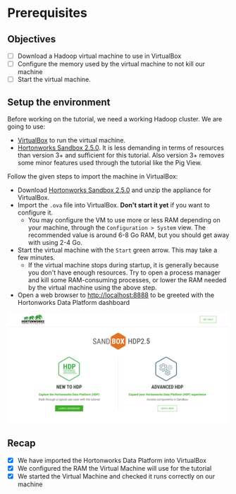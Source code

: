 # Prerequisites

## Objectives

- [ ] Download a Hadoop virtual machine to use in VirtualBox
- [ ] Configure the memory used by the virtual machine to not kill our machine
- [ ] Start the virtual machine.

## Setup the environment 

Before working on the tutorial, we need a working Hadoop cluster. We are going to use:

- [VirtualBox](https://www.virtualbox.org/) to run the virtual machine.
- [Hortonworks Sandbox 2.5.0](https://www.cloudera.com/downloads/hortonworks-sandbox.html). It is less demanding in terms of resources than version 3+ and sufficient for this tutorial. Also version 3+ removes some minor features used through the tutorial like the Pig View.

Follow the given steps to import the machine in VirtualBox:

- Download [Hortonworks Sandbox 2.5.0](https://www.cloudera.com/downloads/hortonworks-sandbox/hdp.html) and unzip the appliance for VirtualBox.
- Import the `.ova` file into VirtualBox. **Don't start it yet** if you want to configure it.
  - You may configure the VM to use more or less RAM depending on your machine, through the `Configuration > System` view. The recommended value is around 6-8 Go RAM, but you should get away with using 2-4 Go.
- Start the virtual machine with the `Start` green arrow. This may take a few minutes.
  - If the virtual machine stops during startup, it is generally because you don't have enough resources. Try to open a process manager and kill some RAM-consuming processes, or lower the RAM needed by the virtual machine using the above step.
- Open a web browser to [http://localhost:8888](http://localhost:8888) to be greeted with the Hortonworks Data Platform dashboard

![](./images/hdp-dashboard.PNG)

## Recap

- [x] We have imported the Hortonworks Data Platform into VirtualBox
- [x] We configured the RAM the Virtual Machine will use for the tutorial
- [x] We started the Virtual Machine and checked it runs correctly on our machine
